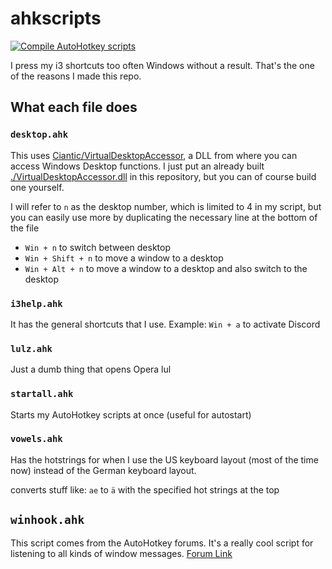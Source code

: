 # ahkscripts

[![Compile AutoHotkey scripts](https://github.com/TheCrether/ahkscripts/actions/workflows/action.yml/badge.svg)](https://github.com/TheCrether/ahkscripts/actions/workflows/action.yml)

I press my i3 shortcuts too often Windows without a result. That's the one of the reasons I made this repo.

## What each file does

### `desktop.ahk`

This uses [Ciantic/VirtualDesktopAccessor][1], a DLL from where you can access Windows Desktop functions. I just put an already built [./VirtualDesktopAccessor.dll](./VirtualDesktopAccessor.dll) in this repository, but you can of course build one yourself.

I will refer to `n` as the desktop number, which is limited to 4 in my script, but you can easily use more by duplicating the necessary line at the bottom of the file

- `Win + n` to switch between desktop
- `Win + Shift + n` to move a window to a desktop
- `Win + Alt + n` to move a window to a desktop and also switch to the desktop

### `i3help.ahk`

It has the general shortcuts that I use. Example: `Win + a` to activate Discord

### `lulz.ahk`

Just a dumb thing that opens Opera lul

### `startall.ahk`

Starts my AutoHotkey scripts at once (useful for autostart)

### `vowels.ahk`

Has the hotstrings for when I use the US keyboard layout (most of the time now) instead of the German keyboard layout.

converts stuff like: `ae` to `ä` with the specified hot strings at the top

## `winhook.ahk`

This script comes from the AutoHotkey forums. It's a really cool script for listening to all kinds of window messages.
[Forum Link][2]

[1]: https://github.com/Ciantic/VirtualDesktopAccessor
[2]: https://www.autohotkey.com/boards/viewtopic.php?f=6&t=59149
